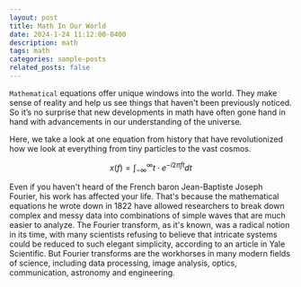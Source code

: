 ```yaml
---
layout: post
title: Math In Our World
date: 2024-1-24 11:12:00-0400
description: math
tags: math
categories: sample-posts
related_posts: false
---
```


`Mathematical` equations offer unique windows into the world. They make sense of reality and help us see things that haven't been previously noticed. So it’s no surprise that new developments in math have often gone hand in hand with advancements in our understanding of the universe.

Here, we take a look at one equation from history that have revolutionized how we look at everything from tiny particles to the vast cosmos.

$$
x(f) = \int_{-\infty}^{\infty} t \cdot e^{-i2\pi ft} dt
$$

Even if you haven't heard of the French baron Jean-Baptiste Joseph Fourier, his work has affected your life. That's because the mathematical equations he wrote down in 1822 have allowed researchers to break down complex and messy data into combinations of simple waves that are much easier to analyze. The Fourier transform, as it's known, was a radical notion in its time, with many scientists refusing to believe that intricate systems could be reduced to such elegant simplicity, according to an article in Yale Scientific. But Fourier transforms are the workhorses in many modern fields of science, including data processing, image analysis, optics, communication, astronomy and engineering.